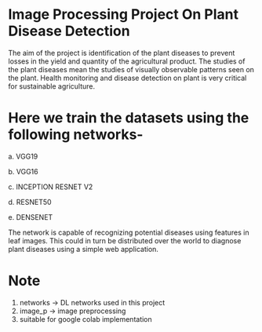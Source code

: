 # Image Processing Project On Plant Disease Detection
The aim of the project is identification of the plant diseases to prevent losses in the yield and quantity of the agricultural product.
The studies of the plant diseases mean the studies of visually observable patterns seen on the plant. 
Health monitoring and disease detection on plant is very critical for sustainable agriculture.

# Here we train the datasets using the following networks-
a. VGG19

b. VGG16

c. INCEPTION RESNET V2

d. RESNET50

e. DENSENET

The network is capable of recognizing potential diseases using features in leaf images. 
This could in turn be distributed over the world to diagnose plant diseases using a simple web application.

# Note
1) networks -> DL networks used in this project
2) image_p -> image preprocessing
3) suitable for google colab implementation
